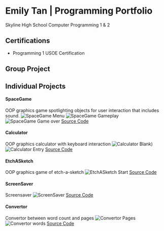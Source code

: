 # Emily Tan | Programming Portfolio
Skyline High School Computer Programming 1 & 2

## Certifications
- Programming 1 USOE Certification

## Group Project

## Individual Projects

#### SpaceGame
OOP graphics game spotlighting objects for user interaction that includes sound.
![SpaceGame Menu](https://github.com/emmitan/programmingportfolio/blob/main/images/SpaceGameStart.png?raw=true)
![SpaceGame Gameplay](https://github.com/emmitan/programmingportfolio/blob/main/images/SpaceGamePlay.png?raw=true)
![SpaceGame Game over](https://github.com/emmitan/programmingportfolio/blob/main/images/SpaceGameOver.png?raw=true)
[Source Code](https://github.com/emmitan/programmingportfolio/blob/main/src/SpaceGame.zip)


#### Calculator
OOP graphics calculator with keyboard interaction
![Calculator Blank](https://github.com/emmitan/programmingportfolio/blob/main/images/CalcBlank.png?raw=true))
![Calculator Entry](https://github.com/emmitan/programmingportfolio/blob/main/images/CalcEntry.png?raw=true)
[Source Code](https://github.com/emmitan/programmingportfolio/blob/main/src/CalcKeyboard.zip)

#### EtchASketch
OOP graphics game of etch-a-sketch
![EtchASketch Start](https://github.com/emmitan/programmingportfolio/blob/main/images/EtchASketchDraw.png?raw=true)
[Source Code](https://github.com/emmitan/programmingportfolio/blob/main/src/EtchASketch.zip)

#### ScreenSaver
Screensaver
![ScreenSaver](https://github.com/emmitan/programmingportfolio/blob/main/images/ScreenSaver.png?raw=true)
[Source Code](https://github.com/emmitan/programmingportfolio/blob/main/src/ScreenSaver.zip)

#### Convertor
Convertor between word count and pages
![Convertor Pages](https://github.com/emmitan/programmingportfolio/blob/main/images/Convertor1.png?raw=true)
![Convertor words](https://github.com/emmitan/programmingportfolio/blob/main/images/Convertor2.png?raw=true)
[Source Code](https://github.com/emmitan/programmingportfolio/blob/main/src/Convertor.zip)
